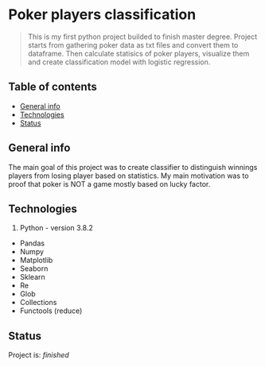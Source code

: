 # Poker players classification 
> This is my first python project builded to finish master degree.
> Project starts from gathering poker data as txt files and convert them to dataframe. Then calculate statisics of poker players, visualize them and create classification model with logistic regression.


## Table of contents
* [General info](#general-info)
* [Technologies](#technologies)
* [Status](#status)


## General info
  The main goal of this project was to create classifier to distinguish winnings players from losing player based on statistics.
  My main motivation was to proof that poker is NOT a game mostly based on lucky factor.

## Technologies
1.  Python - version 3.8.2
  * Pandas
  * Numpy
  * Matplotlib
  * Seaborn
  * Sklearn
  * Re
  * Glob
  * Collections
  * Functools (reduce)



## Status
Project is: _finished_



